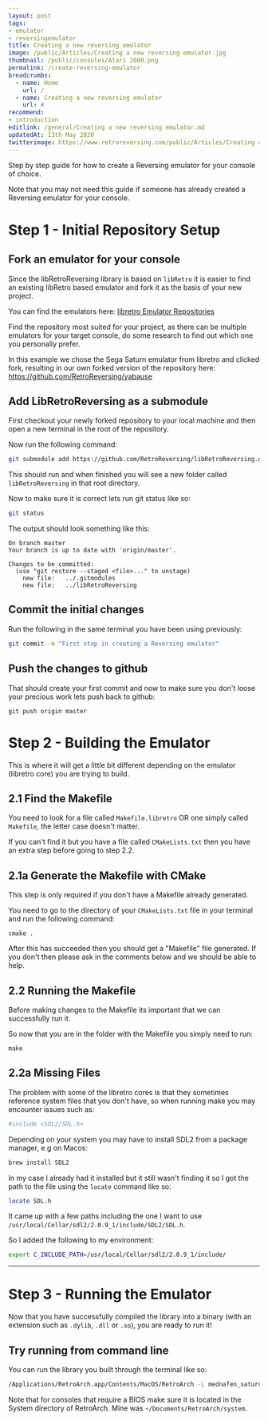 ```yaml
---
layout: post
tags: 
- emulator
- reversingemulator
title: Creating a new reversing emulator
image: /public/Articles/Creating a new reversing emulator.jpg
thumbnail: /public/consoles/Atari 2600.png
permalink: /create-reversing-emulator
breadcrumbs:
  - name: Home
    url: /
  - name: Creating a new reversing emulator
    url: #
recommend: 
- introduction
editlink: /general/Creating a new reversing emulator.md
updatedAt: 13th May 2020
twitterimage: https://www.retroreversing.com/public/Articles/Creating a new reversing emulator.jpg
---
```


Step by step guide for how to create a Reversing emulator for your console of choice.

Note that you may not need this guide if someone has already created a Reversing emulator for your console.

# Step 1 - Initial Repository Setup

## Fork an emulator for your console
Since the libRetroReversing library is based on `libRetro` it is easier to find an existing libRetro based emulator and fork it as the basis of your new project.

You can find the emulators here:
[libretro Emulator Repositories](https://github.com/libretro)

Find the repository most suited for your project, as there can be multiple emulators for your target console, do some research to find out which one you personally prefer.

In this example we chose the Sega Saturn emulator from libretro and clicked fork, resulting in our own forked version of the repository here: https://github.com/RetroReversing/yabause

## Add LibRetroReversing as a submodule
First checkout your newly forked repository to your local machine and then open a new terminal in the root of the repository.

Now run the following command:
```bash
git submodule add https://github.com/RetroReversing/libRetroReversing.git
```

This should run and when finished you will see a new folder called `libRetroReversing` in that root directory.

Now to make sure it is correct lets run git status like so:
```bash
git status
```
The output should look something like this:
```
On branch master
Your branch is up to date with 'origin/master'.

Changes to be committed:
  (use "git restore --staged <file>..." to unstage)
	new file:   ../.gitmodules
	new file:   ../libRetroReversing
```

## Commit the initial changes
Run the following in the same terminal you have been using previously:
```bash
git commit -m "First step in creating a Reversing emulator"
```

## Push the changes to github
That should create your first commit and now to make sure you don't loose your precious work lets push back to github:
```
git push origin master
```

# Step 2 - Building the Emulator
This is where it will get a little bit different depending on the emulator (libretro core) you are trying to build.

## 2.1 Find the Makefile
You need to look for a file called `Makefile.libretro` OR one simply called `Makefile`, the letter case doesn't matter.

If you can't find it but you have a file called `CMakeLists.txt` then you have an extra step before going to step 2.2.

## 2.1a Generate the Makefile with CMake
This step is only required if you don't have a Makefile already generated.

You need to go to the directory of your `CMakeLists.txt` file in your terminal and run the following command:
```
cmake .
```

After this has succeeded then you should get a "Makefile" file generated. If you don't then please ask in the comments below and we should be able to help.

## 2.2 Running the Makefile
Before making changes to the Makefile its important that we can successfully run it.

So now that you are in the folder with the Makefile you simply need to run:
```
make
```

## 2.2a Missing Files
The problem with some of the libretro cores is that they sometimes reference system files that you don't have, so when running make you may encounter issues such as:
```bash
#include <SDL2/SDL.h>
```

Depending on your system you may have to install SDL2 from a package manager, e.g on Macos:
```bash
brew install SDL2
```

In my case I already had it installed but it still wasn't finding it so I got the path to the file using the `locate` command like so:
```bash
locate SDL.h
```

It came up with a few paths including the one I want to use `/usr/local/Cellar/sdl2/2.0.9_1/include/SDL2/SDL.h`.

So I added the following to my environment:
```bash
export C_INCLUDE_PATH=/usr/local/Cellar/sdl2/2.0.9_1/include/
```

---
# Step 3 - Running the Emulator
Now that you have successfully compiled the library into a binary (with an extension such as `.dylib`, `.dll` or `.so`), you are ready to run it!

## Try running from command line
You can run the library you built through the terminal like so:
```bash
/Applications/RetroArch.app/Contents/MacOS/RetroArch -L mednafen_saturn_libretro.dylib "/Saturn/Games/Awesome Game.cue" -v
```

Note that for consoles that require a BIOS make sure it is located in the System directory of RetroArch. Mine was `~/Documents/RetroArch/system`.
